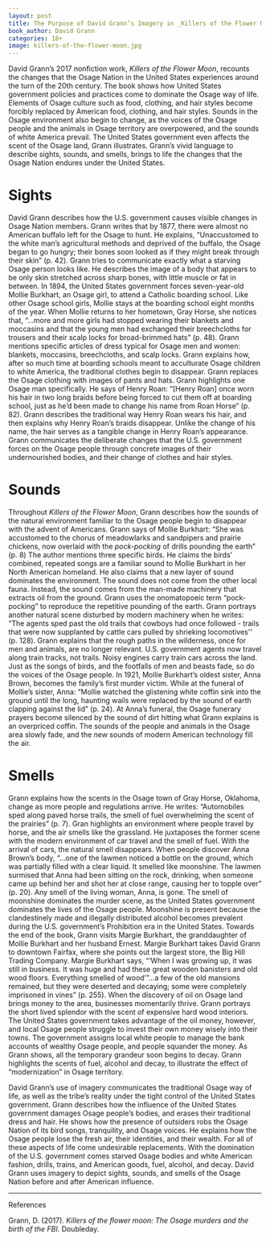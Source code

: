 ```yaml
---
layout: post
title: The Purpose of David Grann’s Imagery in _Killers of the Flower Moon_
book_author: David Grann
categories: 18+
image: killers-of-the-flower-moon.jpg
---
```


David Grann’s 2017 nonfiction work, _Killers of the Flower Moon_, recounts the
changes that the Osage Nation in the United States experiences around the turn
of the 20th century. The book shows how United States government policies and
practices come to dominate the Osage way of life. Elements of Osage culture such
as food, clothing, and hair styles become forcibly replaced by American food,
clothing, and hair styles. Sounds in the Osage environment also begin to change,
as the voices of the Osage people and the animals in Osage territory are
overpowered, and the sounds of white America prevail. The United States
government even affects the scent of the Osage land, Grann illustrates. Grann’s
vivid language to describe sights, sounds, and smells, brings to life the
changes that the Osage Nation endures under the United States.

# Sights

David Grann describes how the U.S. government causes visible changes in Osage
Nation members. Grann writes that by 1877, there were almost no American buffalo
left for the Osage to hunt. He explains, “Unaccustomed to the white man’s
agricultural methods and deprived of the buffalo, the Osage began to go hungry;
their bones soon looked as if they might break through their skin” (p. 42).
Grann tries to communicate exactly what a starving Osage person looks like. He
describes the image of a body that appears to be only skin stretched across
sharp bones, with little muscle or fat in between. In 1894, the United States
government forces seven-year-old Mollie Burkhart, an Osage girl, to attend a
Catholic boarding school. Like other Osage school girls, Mollie stays at the
boarding school eight months of the year. When Mollie returns to her hometown,
Gray Horse, she notices that, “...more and more girls had stopped wearing their
blankets and moccasins and that the young men had exchanged their breechcloths
for trousers and their scalp locks for broad-brimmed hats” (p. 48). Grann
mentions specific articles of dress typical for Osage men and women: blankets,
moccasins, breechcloths, and scalp locks. Grann explains how, after so much time
at boarding schools meant to acculturate Osage children to white America, the
traditional clothes begin to disappear. Grann replaces the Osage clothing with
images of pants and hats. Grann highlights one Osage man specifically. He says
of Henry Roan: “[Henry Roan] once worn his hair in two long braids before being
forced to cut them off at boarding school, just as he’d been made to change his
name from Roan Horse” (p. 82). Grann describes the traditional way Henry Roan
wears his hair, and then explains why Henry Roan’s braids disappear. Unlike the
change of his name, the hair serves as a tangible change in Henry Roan’s
appearance. Grann communicates the deliberate changes that the U.S. government
forces on the Osage people through concrete images of their undernourished
bodies, and their change of clothes and hair styles.

# Sounds

Throughout _Killers of the Flower Moon_, Grann describes how the sounds of the
natural environment familiar to the Osage people begin to disappear with the
advent of Americans. Grann says of Mollie Burkhart: “She was accustomed to the
chorus of meadowlarks and sandpipers and prairie chickens, now overlaid with the
_pock-pocking_ of drills pounding the earth” (p. 8) The author mentions three
specific birds. He claims the birds’ combined, repeated songs are a familiar
sound to Mollie Burkhart in her North American homeland. He also claims that a
new layer of sound dominates the environment. The sound does not come from the
other local fauna. Instead, the sound comes from the man-made machinery that
extracts oil from the ground. Grann uses the onomatopoeic term “pock-pocking” to
reproduce the repetitive pounding of the earth. Grann portrays another natural
scene disturbed by modern machinery when he writes: “The agents sped past the
old trails that cowboys had once followed - trails that were now supplanted by
cattle cars pulled by shrieking locomotives'' (p. 128). Grann explains that the
rough paths in the wilderness, once for men and animals, are no longer relevant.
U.S. government agents now travel along train tracks, not trails. Noisy engines
carry train cars across the land. Just as the songs of birds, and the footfalls
of men and beasts fade, so do the voices of the Osage people. In 1921, Mollie
Burkhart’s oldest sister, Anna Brown, becomes the family’s first murder victim.
While at the funeral of Mollie’s sister, Anna: “Mollie watched the glistening
white coffin sink into the ground until the long, haunting wails were replaced
by the sound of earth clapping against the lid” (p. 24). At Anna’s funeral, the
Osage funerary prayers become silenced by the sound of dirt hitting what Grann
explains is an overpriced coffin. The sounds of the people and animals in the
Osage area slowly fade, and the new sounds of modern American technology fill
the air.

# Smells

Grann explains how the scents in the Osage town of Gray Horse, Oklahoma, change
as more people and regulations arrive. He writes: “Automobiles sped along paved
horse trails, the smell of fuel overwhelming the scent of the prairies” (p. 7).
Gran highlights an environment where people travel by horse, and the air smells
like the grassland. He juxtaposes the former scene with the modern environment
of car travel and the smell of fuel. With the arrival of cars, the natural smell
disappears. When people discover Anna Brown’s body, “...one of the lawmen
noticed a bottle on the ground, which was partially filled with a clear liquid.
It smelled like moonshine. The lawmen surmised that Anna had been sitting on the
rock, drinking, when someone came up behind her and shot her at close range,
causing her to topple over” (p. 20). Any smell of the living woman, Anna, is
gone. The smell of moonshine dominates the murder scene, as the United States
government dominates the lives of the Osage people. Moonshine is present because
the clandestinely made and illegally distributed alcohol becomes prevalent
during the U.S. government’s Prohibition era in the United States. Towards the
end of the book, Grann visits Margie Burkhart, the granddaughter of Mollie
Burkhart and her husband Ernest. Margie Burkhart takes David Grann to downtown
Fairfax, where she points out the largest store, the Big Hill Trading Company.
Margie Burkhart says, “‘When I was growing up, it was still in business. It was
huge and had these great wooden banisters and old wood floors. Everything
smelled of wood’”...a few of the old mansions remained, but they were deserted
and decaying; some were completely imprisoned in vines” (p. 255). When the
discovery of oil on Osage land brings money to the area, businesses momentarily
thrive. Grann portrays the short lived splendor with the scent of expensive hard
wood interiors. The United States government takes advantage of the oil money,
however, and local Osage people struggle to invest their own money wisely into
their towns. The government assigns local white people to manage the bank
accounts of wealthy Osage people, and people squander the money. As Grann shows,
all the temporary grandeur soon begins to decay. Grann highlights the scents of
fuel, alcohol and decay, to illustrate the effect of “modernization” in Osage
territory.

David Grann’s use of imagery communicates the traditional Osage way of life, as
well as the tribe’s reality under the tight control of the United States
government. Grann describes how the influence of the United States government
damages Osage people’s bodies, and erases their traditional dress and hair. He
shows how the presence of outsiders robs the Osage Nation of its bird songs,
tranquility, and Osage voices. He explains how the Osage people lose the fresh
air, their identities, and their wealth. For all of these aspects of life come
undesirable replacements. With the domination of the U.S. government comes
starved Osage bodies and white American fashion, drills, trains, and American
goods, fuel, alcohol, and decay. David Grann uses imagery to depict sights,
sounds, and smells of the Osage Nation before and after American influence.

---
References

Grann, D. (2017). _Killers of the flower moon: The Osage murders and the birth
of the FBI._ Doubleday.
